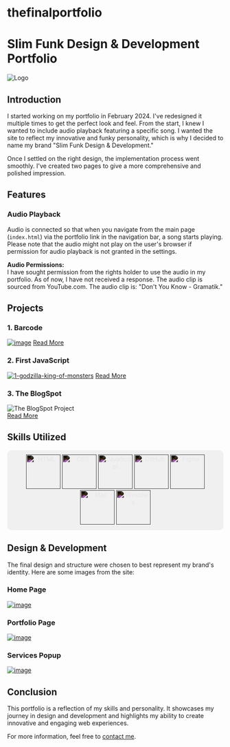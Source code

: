 # thefinalportfolio
# Slim Funk Design & Development Portfolio

![Logo](https://i.ibb.co/3BKLStY/DALL-E-2024-06-24-12-21-46-A-tech-infused-funky-logo-for-Slimfunk-Design-and-Development-The-design.webp)

## Introduction
I started working on my portfolio in February 2024. I've redesigned it multiple times to get the perfect look and feel. From the start, I knew I wanted to include audio playback featuring a specific song. I wanted the site to reflect my innovative and funky personality, which is why I decided to name my brand "Slim Funk Design & Development."

Once I settled on the right design, the implementation process went smoothly. I've created two pages to give a more comprehensive and polished impression.

## Features

### Audio Playback
Audio is connected so that when you navigate from the main page (`index.html`) via the portfolio link in the navigation bar, a song starts playing. Please note that the audio might not play on the user's browser if permission for audio playback is not granted in the settings.

**Audio Permissions:**  
I have sought permission from the rights holder to use the audio in my portfolio. As of now, I have not received a response. The audio clip is sourced from YouTube.com. The audio clip is: "Don't You Know - Gramatik."

## Projects

### 1. Barcode 
<a href="https://imgbb.com/"><img src="https://i.ibb.co/jMqSvvH/image.png" alt="image" border="0" /></a>
[Read More](https://midnightfalcons.netlify.app/)

### 2. First JavaScript
<a href="https://imgbb.com/"><img src="https://i.ibb.co/gy5zd65/1-godzilla-king-of-monsters.jpg" alt="1-godzilla-king-of-monsters" border="0" /></a>
[Read More](https://fancy-eclair-3003f0.netlify.app/)

### 3. The BlogSpot
![The BlogSpot Project](https://i.ibb.co/LzkjSCH/theblogspot.png)  
[Read More](https://theblogspot.netlify.app/)

## Skills Utilized

<div style="background-color: #f0f0f0; padding: 10px; border-radius: 10px; text-align: center;">
  <img src="https://cdn.jsdelivr.net/gh/devicons/devicon/icons/html5/html5-original.svg" alt="HTML" width="80" height="80" style="filter: invert(100%);">
  <img src="https://cdn.jsdelivr.net/gh/devicons/devicon/icons/css3/css3-original.svg" alt="CSS" width="80" height="80" style="filter: invert(100%);">
  <img src="https://cdn.jsdelivr.net/gh/devicons/devicon/icons/javascript/javascript-original.svg" alt="JavaScript" width="80" height="80" style="filter: invert(100%);">
  <img src="https://cdn.jsdelivr.net/gh/devicons/devicon/icons/github/github-original.svg" alt="GitHub" width="80" height="80" style="filter: invert(100%);">
  <img src="https://cdn.jsdelivr.net/gh/devicons/devicon/icons/figma/figma-original.svg" alt="Figma" width="80" height="80" style="filter: invert(100%);">
  <img src="https://cdn.jsdelivr.net/gh/devicons/devicon/icons/apple/apple-original.svg" alt="Mac" width="80" height="80" style="filter: invert(100%);">
  <img src="https://cdn.jsdelivr.net/gh/devicons/devicon/icons/windows8/windows8-original.svg" alt="Windows" width="80" height="80" style="filter: invert(100%);">
</div>

## Design & Development
The final design and structure were chosen to best represent my brand's identity. Here are some images from the site:

### Home Page

<a href="https://ibb.co/Gc3YbLK"><img src="https://i.ibb.co/864vSpW/image.png" alt="image" border="0" /></a>

### Portfolio Page

<a href="https://ibb.co/sQNXXgd"><img src="https://i.ibb.co/S0MZZ64/image.png" alt="image" border="0"></a>

### Services Popup

<a href="https://ibb.co/FzVmqFH"><img src="https://i.ibb.co/CQ2msfP/image.png" alt="image" border="0"></a>

## Conclusion
This portfolio is a reflection of my skills and personality. It showcases my journey in design and development and highlights my ability to create innovative and engaging web experiences.

For more information, feel free to [contact me](mailto:your-email@example.com).

